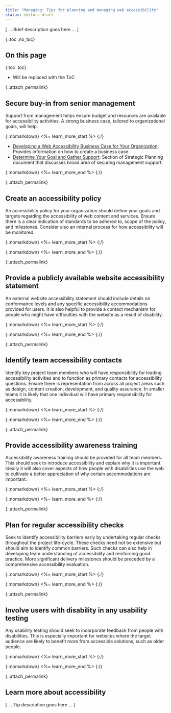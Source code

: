 ```yaml
---
title: "Managing: Tips for planning and managing web accessibility"
status: editors-draft
---
```


[ ... Brief description goes here ... ]

{:.toc .no_toc}
## On this page

{:toc .toc}
* Will be replaced with the ToC

<!-- TODO: Consider moving buy-in and policy activities to advocacy -->

{:.attach_permalink}
## Secure buy-in from senior management

Support from management helps ensure budget and resources are available for accessibility activities. A strong business case, tailored to organizational goals, will help.

{::nomarkdown}
<%= learn_more_start %>
{:/}

* [Developing a Web Accessibility Business Case for Your Organization](http://www.w3.org/WAI/bcase/Overview.html): Provides information on how to create a business case
* [Determine Your Goal and Gather Support](http://www.w3.org/WAI/impl/#goal): Section of Strategic Planning document that discusses broad area of securing management support.

{::nomarkdown}
<%= learn_more_end %>
{:/}

{:.attach_permalink}
##  Create an accessibility policy 

An accessibility policy for your organization should define your goals and targets regarding the accessibility of web content and services. Ensure there is a clear indication of standards to be adhered to, scope of the policy, and milestones. Consider also an internal process for how accessibility will be monitored.
  
{::nomarkdown}
<%= learn_more_start %>
{:/}

{::nomarkdown}
<%= learn_more_end %>
{:/}

{:.attach_permalink}
##  Provide a publicly available website accessibility statement 

An external website accessibility statement should include details on conformance levels and any specific accessibility accommodations provided for users. It is also helpful to provide a contact mechanism for people who might have difficulties with the website as a result of disability.

{::nomarkdown}
<%= learn_more_start %>
{:/}

{::nomarkdown}
<%= learn_more_end %>
{:/}

{:.attach_permalink}
## Identify team accessibility contacts

Identify key project team members who will have responsibility for leading accessibility activities and to function as primary contacts for accessibility questions. Ensure there is representation from across all project areas such as design, content creation, development, and quality assurance. In smaller teams it is likely that one individual will have primary responsibility for accessibility.

{::nomarkdown}
<%= learn_more_start %>
{:/}

{::nomarkdown}
<%= learn_more_end %>
{:/}

{:.attach_permalink}
## Provide accessibility awareness training

Accessibility awareness training should be provided for all team members. This should seek to introduce accessibility and explain why it is important. Ideally it will also cover aspects of how people with disabilities use the web to cultivate a better appreciation of why certain accommodations are important.

{::nomarkdown}
<%= learn_more_start %>
{:/}

{::nomarkdown}
<%= learn_more_end %>
{:/}

{:.attach_permalink}
## Plan for regular accessibility checks

Seek to identify accessibility barriers early by undertaking regular checks throughout the project life-cycle. These checks need not be extensive but should aim to identify common barriers. Such checks can also help in developing team understanding of accessibility and reinforcing good practice. More significant delivery milestones should be preceded by a comprehensive accessibility evaluation.

{::nomarkdown}
<%= learn_more_start %>
{:/}

{::nomarkdown}
<%= learn_more_end %>
{:/}

{:.attach_permalink}
## Involve users with disability in any usability testing

Any usability testing should seek to incorporate feedback from people with disabilities. This is especially important for websites where the target audience are likely to benefit more from accessible solutions, such as older people.

{::nomarkdown}
<%= learn_more_start %>
{:/}

{::nomarkdown}
<%= learn_more_end %>
{:/}

{:.attach_permalink}
## Learn more about accessibility

[ ... Tip description goes here ... ]